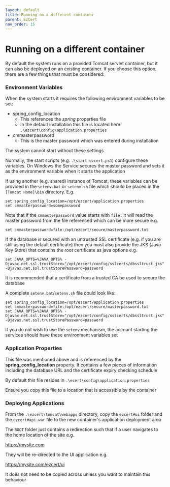 ```yaml
---
layout: default
title: Running on a different container
parent: EzCert
nav_order: 15
---
```


# Running on a different container



By default the system runs on a provided Tomcat servlet container, but it can also be deployed on an existing container. If you choose this option, there are a few things that must be considered:



### Environment Variables

When the system starts it requires the following environment variables to be set:

* spring_config_location
  * This references the *spring* properties file
  * In the default installation this file is located here:
  ``.\ezcert\config\application.properties``
* cmmasterpassword
  * This is the master password which was entered during installation



The system cannot start without these settings  

Normally, the start scripts (e.g. ``.\start-ezcert.ps1``) configure these variables. On Windows the Service secures the master password and sets it as the environment variable when it starts the application



If using another (e.g. shared) instance of Tomcat, these variables can be provided in the ``setenv.bat`` or ``setenv.sh`` file which should be placed in the ``[Tomcat Home]\bin`` directory. E.g.

```shell
set spring_config_location=/opt/ezcert/application.properties
set cmmasterpassword=somepassword
```

Note that if the ``cmmasterpassword`` value starts with ``file:`` it will read the master password from the file referenced which can be more secure e.g.
```shell
set cmmasterpassword=file:/opt/ezcert/secure/masterpassword.txt
```



If the database is secured with an untrusted SSL certificate (e.g. if you are still using the default certificate) then you must also provide the JKS (Java Key Store) that contains the root certificate as java options e.g.

```shell
set JAVA_OPTS=%JAVA_OPTS% -Djavax.net.ssl.trustStore="/opt/ezcert/config/sslcerts/dbssltrust.jks" -Djavax.net.ssl.trustStorePassword=password
```

It is recommended that a certificate from a trusted CA be used to secure the database



A complete ``setenv.bat``/``setenv.sh`` file could look like:

```shell
set spring_config_location=/opt/ezcert/application.properties
set cmmasterpassword=file:/opt/ezcert/secure/masterpassword.txt
set JAVA_OPTS=%JAVA_OPTS% -Djavax.net.ssl.trustStore="/opt/ezcert/config/sslcerts/dbssltrust.jks" -Djavax.net.ssl.trustStorePassword=password
```



If you do not wish to use the ``setenv`` mechanism, the account starting the services should have these environment variables set



### Application Properties

This file was mentioned above and is referenced by the **spring_config_location** property. It contains a few pieces of information including the database URL and the certificate expiry checking schedule  

By default this file resides in ``.\ecert\config\application.properties``  

Ensure you copy this file to a location that is accessible by the container




### Deploying Applications

From the ``.\ezcert\tomcat\webapps`` directory, copy the ``ezcert#ui`` folder and the ``ezcert#api.war`` file to the new container's application deployment area  

The ``ROOT`` folder just contains a redirection such that if a user navigates to the home location of the site e.g.  

https://mysite.com  

They will be re-directed to the UI application e.g.  

https://mysite.com/ezcert/ui  

It does not need to be copied across unless you want to maintain this behaviour



 